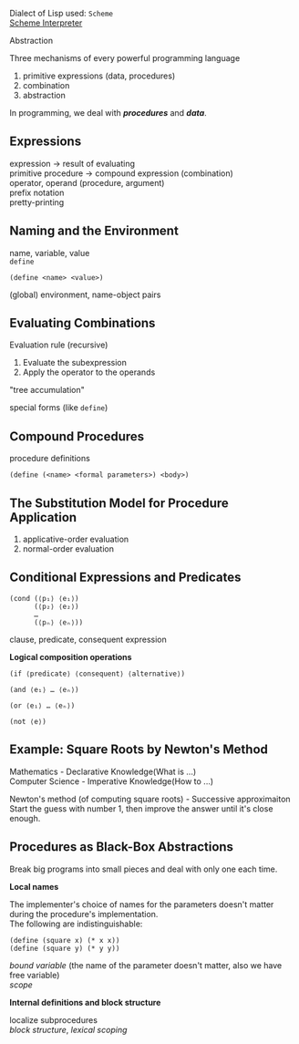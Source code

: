 Dialect of Lisp used: `Scheme`  
[Scheme Interpreter](https://inst.eecs.berkeley.edu/~cs61a/fa14/assets/interpreter/scheme.html)

Abstraction

Three mechanisms of every powerful programming language  
1. primitive expressions (data, procedures)
2. combination  
3. abstraction  

In programming, we deal with ***procedures*** and ***data***.
## Expressions
expression -> result of evaluating  
primitive procedure -> compound expression (combination)  
operator, operand  (procedure, argument)  
prefix notation  
pretty-printing
## Naming and the Environment
name, variable, value  
`define`
```Lisp
(define <name> <value>)
```
(global) environment, name-object pairs
## Evaluating Combinations
Evaluation rule (recursive)
1. Evaluate the subexpression
2. Apply the operator to the operands

"tree accumulation"  

special forms (like `define`)
## Compound Procedures
procedure definitions
```Lisp
(define (<name> <formal parameters>) <body>)
```
## The Substitution Model for Procedure Application
1. applicative-order evaluation
2. normal-order evaluation
## Conditional Expressions and Predicates
```Lisp
(cond (⟨p₁⟩ ⟨e₁⟩)
      (⟨p₂⟩ ⟨e₂⟩)
      …
      (⟨pₙ⟩ ⟨eₙ⟩))
```
clause, predicate, consequent expression  

**Logical composition operations**
```Lisp
(if ⟨predicate⟩ ⟨consequent⟩ ⟨alternative⟩)

(and ⟨e₁⟩ … ⟨eₙ⟩)

(or ⟨e₁⟩ … ⟨eₙ⟩)

(not ⟨e⟩)
```
## Example: Square Roots by Newton's Method
Mathematics - Declarative Knowledge(What is ...)  
Computer Science - Imperative Knowledge(How to ...)

Newton's method (of computing square roots) - Successive approximaiton  
Start the guess with number 1, then improve the answer until it's close enough.  
## Procedures as Black-Box Abstractions
Break big programs into small pieces and deal with only one each time.  

**Local names**

The implementer's choice of names for the parameters doesn't matter during the procedure's implementation.  
The following are indistinguishable:
```Lisp
(define (square x) (* x x))
(define (square y) (* y y))
```
*bound variable* (the name of the parameter doesn't matter, also we have free variable)  
*scope*

**Internal definitions and block structure**

localize subprocedures  
*block structure*, *lexical scoping*




